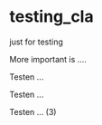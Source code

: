 testing_cla
===========

just for testing

More important is ....

Testen ...

Testen ...

Testen ... (3)
